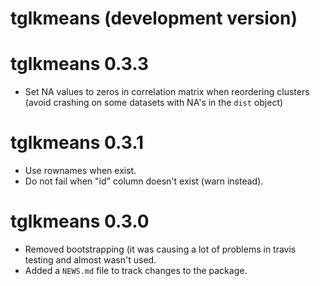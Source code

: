 # tglkmeans (development version)

# tglkmeans 0.3.3
* Set NA values to zeros in correlation matrix when reordering clusters 
(avoid crashing on some datasets with NA's in the `dist` object)


# tglkmeans 0.3.1
* Use rownames when exist.
* Do not fail when "id" column doesn't exist (warn instead).

# tglkmeans 0.3.0

* Removed bootstrapping (it was causing a lot of problems in travis testing and almost wasn't used.
* Added a `NEWS.md` file to track changes to the package.
